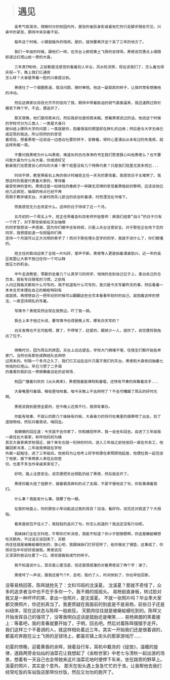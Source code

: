 

># 遇见

        高考气氛渐浓，傍晚时分的校园内外，嚣张的雀跃身影或者匆忙的行走脚步随处可见，兴奋中的紧张，期待中夹杂着不安。

        每年这个时候，小镇就格外的喧闹。是的，就快要离开这个呆了三年的地方了。

        我们一年级的时候，跟他们一样。在天台上俯视黄土飞扬的足球场，黑佬说完便点上烟随即递过红塔山给一旁的大奋。

        三年真TMD快，之前都是没感觉的看着别人毕业，风水轮流转，现在该我们了，怎么着也得庆祝一下，晚上我们仨通宵
    怎么样？大奋是带着一脸的兴奋提议到。

        黑佬吐了一个烟圈答道，我没问题，随时奉陪。他这一副屌屌的样子，让我时常有想揍他的冲动。

        然后这俩家伙将目光齐齐的投向了我，期待中带着胁迫的锐气直面逼来，我迅速跨过铁栏栅丢下两个字，不去，便逃开了。

        那天夜晚，他们是彻夜未归，然后我却也是彻夜未眠。想着黑佬说过的话，他说这个时候的学校可分为三类人：一类是大奋只
    是纠结上哪所大学的问题；一类就是你，抱着很高的期望却在挣扎的边缘；然后是与大学无缘已成定局的我这，所以坦然的的享受
    着现在。想着黑佬一边说话一边吞云吐雾的样子，安静着，顿时心里涌出从未有过的失落感，就这样失眠一夜。

        不要问我黑佬为什么叫黑佬，难道长的白白净净的书生我们愿意狠心叫他黑佬么？也不要问我大奋为什么叫大奋，你成绩好又
    勤奋我们也愿意安心的叫你大奋！哪个班里没有几个特殊代表？只是我们班里尤其多而已...

        时间不停，教室黑板右上角的倒计时被班主任一天天的更改着，我感觉日子太难熬了。我想这时的我是代表着大家的，等待着
    接受死神的宣判。黑佬还是一如继往的像疯子一样肆无忌惮的享受着黑暗前的黎明，应该说他已经几近疯狂，抽烟的地点已经不再
    局限于教学楼天台。大奋时而吊儿郎当的状态听着课，时而湮没在书堆下。

        而我感觉无力去改变什么。这样的日子持续了近一个月。

        五月初的一个周五上午，班主任带着各科目老师开始誓师：离我们结束“战斗”的日子只有一个月了，对于那些偷偷在天台抽烟
    的同学我想说一声感谢，因为你们眼中还有校规，只是上天台注意安全。对于那些正在地下恋的同学，我想提前道一句祝福你们再
    坚持一个月就可以正大光明的牵手了！而对于那些埋头苦学的同学，我就不说什么了，你们都懂的。

        班主任的致词迎来了全班一片叫好，掌声不断，黑佬等人更是拍着课桌助兴，近一年的高压氛围让大家不放过任何一个可以释
    放压力的机会。

        中午走进教室，零散的坐着几个认真学习的同学，悄悄的坐到自己位子上，拿出自己的合页本，我有写日随笔的习惯。之前有
    人问过我每天都有什么可写的，我不知道有什么可写的，我只是今天写着昨天的事，然后看着一本本合页本摆在自己的橱柜特别有
    成就感，再想想自己一把年纪的时候可以翻翻这些合页本看看年轻时的自己，就抱着这样的想法，一直坚持胡乱的写着。

        写情书？黑佬突然出现在我旁边，吓了我一跳。

        我合上本子扭过头说，要写情书也得是晚上写，哪有白天写的？

        白天发情也不无可能啊，算了，不啰嗦了，赶紧的，踢球少一人，就你了。说完便将我拖出了位子。


        傍晚时分，因为周五的原因，天台上远远望去，学校大门拥堵不堪，住宿生们都开始各奔家门，当然也有那些成群结队去网吧
    过周末的。时隔一个多月之久了，我们仨又站在这片只属于我们的天台。黑佬和大奋依旧抽着七块钱的红塔山，早已习惯了二手烟
    的毒害的我趴在一旁俯瞰着远处的足球场.

        校园广播着刘欢的《从头再来》，黑佬随着旋律附和着唱，还特有节奏的挥舞着双手...

        大奋嘴里叼着烟，喉咙里咕哝着，咱今天晚上不去网吧了？不去可糟蹋了周五的好时光啊。

        黑佬说我到是想去耍的，但今晚上还真不行，我得有事办。

        你能有啥事，不就认的那几个妹妹有约嘛，大奋奋力的将叼在嘴里的烟蒂喷了出去，划了道抛物线，然后对着我说，咱回去。

        我懒懒的回应道：今天就不去你家了，你和姨招呼声，我一会坐车回去。自进了三年级我一直住在大奋家，称呼他妈妈为姨
    其实大奋家离学校很近，骑个单车也就一刻钟的时间，进入三年级之前他爸妈一直在外务工，他嫌回家冷清，二年级我俩就在学校
    外面一起租住，进了三年级后，他爸妈为让他考上好学校便在家照顾他起居，他便拉我一起住进了他家，接下来两家人来往比较密
    切，也差不多当作亲戚来来往了。

        好吧，路上注意安全。说完便把天台钥匙扔给了黑佬，然后就走开了。

        黑佬仰着头扭了扭脖子，接着极其麻利的点了支烟，不紧不慢地说了句，你有事满着我们。

        什么事？我能有什么事。我瞟了他一眼。

        在我的地盘上，你的那些小举动能逃过我的耳目？加油，看好你。说完还对我竖了个大拇指。

        看来是纸包不住火了，我轻轻的追问了句，你怎么知道的？我这还没有行动呢。

        我妹妹们全在文科班，牛帮你打听消息，我能不知道？你小子胆够肥啊，你这是癞蛤蟆想吃天鹅肉，不过话又说回来了，天鹅
    肉往往就是被癞蛤蟆吃到的，放心吧，我跟妹妹们打好招呼了，给你做足了铺垫，这事成了，你得买包中华好好感谢我。黑佬说完
    又深深的吞云吐雾了一口，感觉是胸有成竹的样子。

        我不知道说什么，其实是心里没底，但还是很感激的对着黑佬说了两个字：谢了。

        黑佬哼了一声说，跟我还客气个P，走吧，我约了人，时间快到了，你也早些回家。

        











没等易杨回答，陈晖就抢先了：文科15班的沈溪夏。
沈溪夏？那就不奇怪了，众多的追求者当中也不在乎多你一个。我不屑的摇摇头。
易杨挺直身板，转过脸对我又是一种坏坏的笑，拿出一张照片，是沈溪夏。
不就一张照片吗？毕业季大家都交换照片，你还别真当了。我更质疑在我面前的到底是不是易杨，前些日子还是纠结体，现在这状态与陈晖一般疯狂。
天鹅肉往往就是被癞蛤蟆吃到的。陈晖又开始发挥自己的强项了，没等我明白这话是鼓励还是嘲笑……
易杨爽朗的笑着接上：等着吧，我的青春就要开始了，子明，回去吧。然后对着陈晖摆摆手走开。
我们这样三个不着调的人，就这样相处着近三年。其实一开始我们还是很着调的，都喜欢奔跑在尘土飞扬的足球场上，都喜欢镇上街头的那家游戏厅……

初夏的傍晚，迎着黄昏的余晖，骑着自行车，耳机中戴尧的《绽放》，温暖的旋律，道路两旁金灿灿的油菜花让我想起了《金粉世家》中老七与清秋一起出游的场景，想着有一天自己也会带她来这片油菜花地时便停下车来，坐在路旁的野草上。
溪夏的照片，其实是个意外。
那天在街头遇上急急忙忙的于浩，让我帮他去我们经常吃饭的车站饭店那带份炒饭，然后又勿勿的跑开了。

